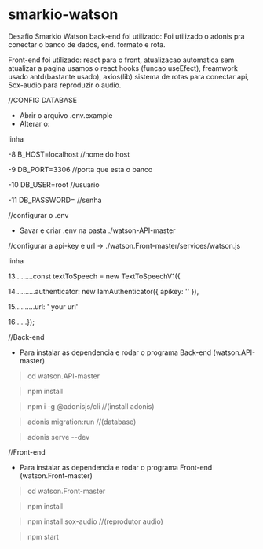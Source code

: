 # smarkio-watson
Desafio Smarkio Watson
back-end foi utilizado:
Foi utilizado o adonis pra conectar o banco de dados,
end. formato e rota.


Front-end foi utilizado:
react para o front,
atualizacao automatica sem atualizar a pagina usamos o react hooks (funcao useEfect), 
freamwork usado antd(bastante usado),
axios(lib) sistema de rotas para conectar api,
Sox-audio para reproduzir o audio.


//CONFIG DATABASE
- Abrir o arquivo .env.example
- Alterar o:

linha

-8 B_HOST=localhost  //nome do host

-9 DB_PORT=3306  //porta que esta o banco

-10 DB_USER=root  //usuario 

-11 DB_PASSWORD=  //senha

//configurar o .env
- Savar e criar .env na pasta ./watson-API-master

//configurar a api-key e url ->
./watson.Front-master/services/watson.js

linha 

13.........const textToSpeech = new TextToSpeechV1({

14..........authenticator: new IamAuthenticator({ apikey: '<your api-key>' }),
  
15..........url: ' your url'

16......});



//Back-end
- Para instalar as dependencia e rodar o programa Back-end (watson.API-master)

> cd watson.API-master

> npm install

> npm i -g @adonisjs/cli     //(install adonis)

> adonis migration:run      //(database)

> adonis serve --dev

//Front-end
- Para instalar as dependencia e rodar o programa Front-end (watson.Front-master)

> cd watson.Front-master

> npm install 

> npm install sox-audio    //(reprodutor audio)

> npm start

